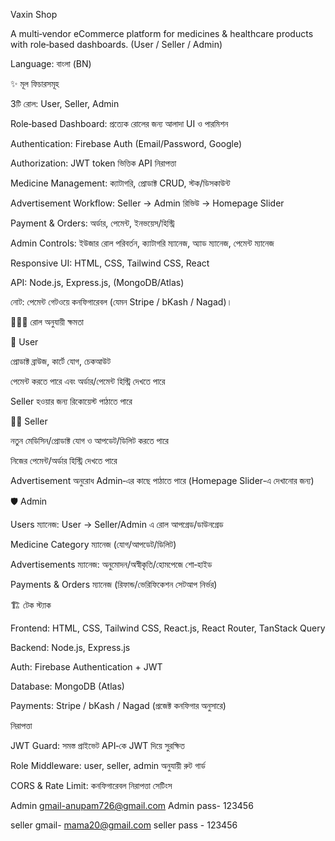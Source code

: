 Vaxin Shop

A multi‑vendor eCommerce platform for medicines & healthcare products with role‑based dashboards. (User / Seller / Admin)

Language: বাংলা (BN)

✨ মূল ফিচারসমূহ

3টি রোল: User, Seller, Admin

Role‑based Dashboard: প্রত্যেক রোলের জন্য আলাদা UI ও পারমিশন

Authentication: Firebase Auth (Email/Password, Google)

Authorization: JWT token ভিত্তিক API নিরাপত্তা

Medicine Management: ক্যাটাগরি, প্রোডাক্ট CRUD, স্টক/ডিসকাউন্ট

Advertisement Workflow: Seller → Admin রিভিউ → Homepage Slider

Payment & Orders: অর্ডার, পেমেন্ট, ইনভয়েস/হিস্ট্রি

Admin Controls: ইউজার রোল পরিবর্তন, ক্যাটাগরি ম্যানেজ, অ্যাড ম্যানেজ, পেমেন্ট ম্যানেজ

Responsive UI: HTML, CSS, Tailwind CSS, React

API: Node.js, Express.js, (MongoDB/Atlas)

নোট: পেমেন্ট গেটওয়ে কনফিগারেবল (যেমন Stripe / bKash / Nagad)।

🧑‍🤝‍🧑 রোল অনুযায়ী ক্ষমতা

👤 User

প্রোডাক্ট ব্রাউজ, কার্টে যোগ, চেকআউট

পেমেন্ট করতে পারে এবং অর্ডার/পেমেন্ট হিস্ট্রি দেখতে পারে

Seller হওয়ার জন্য রিকোয়েস্ট পাঠাতে পারে

🧑‍⚕️ Seller

নতুন মেডিসিন/প্রোডাক্ট যোগ ও আপডেট/ডিলিট করতে পারে

নিজের পেমেন্ট/অর্ডার হিস্ট্রি দেখতে পারে

Advertisement অনুরোধ Admin‑এর কাছে পাঠাতে পারে (Homepage Slider‑এ দেখানোর জন্য)

🛡️ Admin

Users ম্যানেজ: User → Seller/Admin এ রোল আপগ্রেড/ডাউনগ্রেড

Medicine Category ম্যানেজ (যোগ/আপডেট/ডিলিট)

Advertisements ম্যানেজ: অনুমোদন/অস্বীকৃতি/হোমপেজে শো‑হাইড

Payments & Orders ম্যানেজ (রিফান্ড/ভেরিফিকেশন সেটআপ নির্ভর)

🏗️ টেক স্ট্যাক

Frontend: HTML, CSS, Tailwind CSS, React.js, React Router, TanStack Query

Backend: Node.js, Express.js

Auth: Firebase Authentication + JWT

Database: MongoDB (Atlas)

Payments: Stripe / bKash / Nagad (প্রজেক্ট কনফিগার অনুসারে)


নিরাপত্তা

JWT Guard: সমস্ত প্রাইভেট API‑কে JWT দিয়ে সুরক্ষিত

Role Middleware: user, seller, admin অনুযায়ী রুট গার্ড

CORS & Rate Limit: কনফিগারেবল নিরাপত্তা সেটিংস


Admin gmail-anupam726@gmail.com
Admin pass- 123456

seller gmail- mama20@gmail.com
seller pass - 123456